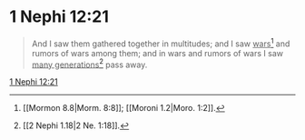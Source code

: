 # 1 Nephi 12:21

> And I saw them gathered together in multitudes; and I saw <u>wars</u>[^a] and rumors of wars among them; and in wars and rumors of wars I saw <u>many generations</u>[^b] pass away.

[1 Nephi 12:21](https://www.churchofjesuschrist.org/study/scriptures/bofm/1-ne/12?lang=eng&id=p21#p21)


[^a]: [[Mormon 8.8|Morm. 8:8]]; [[Moroni 1.2|Moro. 1:2]].  
[^b]: [[2 Nephi 1.18|2 Ne. 1:18]].  
